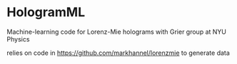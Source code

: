 # HologramML

Machine-learning code for Lorenz-Mie holograms with Grier group at NYU Physics

relies on code in https://github.com/markhannel/lorenzmie to generate data
